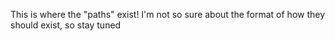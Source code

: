 This is where the "paths" exist! I'm not so sure about the format of how they should exist, so stay tuned
